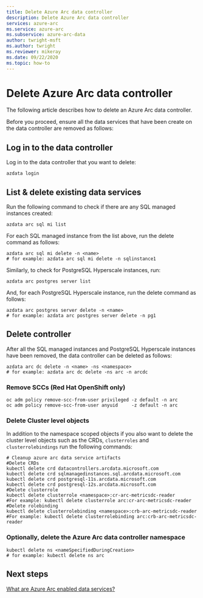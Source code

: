 ```yaml
---
title: Delete Azure Arc data controller
description: Delete Azure Arc data controller
services: azure-arc
ms.service: azure-arc
ms.subservice: azure-arc-data
author: twright-msft
ms.author: twright
ms.reviewer: mikeray
ms.date: 09/22/2020
ms.topic: how-to
---
```


# Delete Azure Arc data controller

The following article describes how to delete an Azure Arc data controller.

Before you proceed, ensure all the data services that have been create on the data controller are removed as follows:

## Log in to the data controller

Log in to the data controller that you want to delete:

```
azdata login
```

## List & delete existing data services

Run the following command to check if there are any SQL managed instances created:

```
azdata arc sql mi list
```

For each SQL managed instance from the list above, run the delete command as follows:

```
azdata arc sql mi delete -n <name>
# for example: azdata arc sql mi delete -n sqlinstance1
```

Similarly, to check for PostgreSQL Hyperscale instances, run:

```
azdata arc postgres server list
```

And, for each PostgreSQL Hyperscale instance, run the delete command as follows:
```
azdata arc postgres server delete -n <name>
# for example: azdata arc postgres server delete -n pg1
```

## Delete controller

After all the SQL managed instances and PostgreSQL Hyperscale instances have been removed, the data controller can be deleted as follows:

```
azdata arc dc delete -n <name> -ns <namespace>
# for example: azdata arc dc delete -ns arc -n arcdc
```

### Remove SCCs (Red Hat OpenShift only)

```console
oc adm policy remove-scc-from-user privileged -z default -n arc
oc adm policy remove-scc-from-user anyuid     -z default -n arc
```

### Delete Cluster level objects

In addition to the namespace scoped objects if you also want to delete the cluster level objects such as the CRDs, `clusterroles` and `clusterrolebindings` run the following commands:

```console
# Cleanup azure arc data service artifacts
#Delete CRDs
kubectl delete crd datacontrollers.arcdata.microsoft.com 
kubectl delete crd sqlmanagedinstances.sql.arcdata.microsoft.com 
kubectl delete crd postgresql-11s.arcdata.microsoft.com 
kubectl delete crd postgresql-12s.arcdata.microsoft.com
#Delete clusterrole
kubectl delete clusterrole <namespace>:cr-arc-metricsdc-reader
#For example: kubectl delete clusterrole arc:cr-arc-metricsdc-reader
#Delete rolebinding
kubectl delete clusterrolebinding <namespace>:crb-arc-metricsdc-reader
#For example: kubectl delete clusterrolebinding arc:crb-arc-metricsdc-reader
```

### Optionally, delete the Azure Arc data controller namespace


```console
kubectl delete ns <nameSpecifiedDuringCreation>
# for example: kubectl delete ns arc
```

## Next steps

[What are Azure Arc enabled data services?](overview.md)
